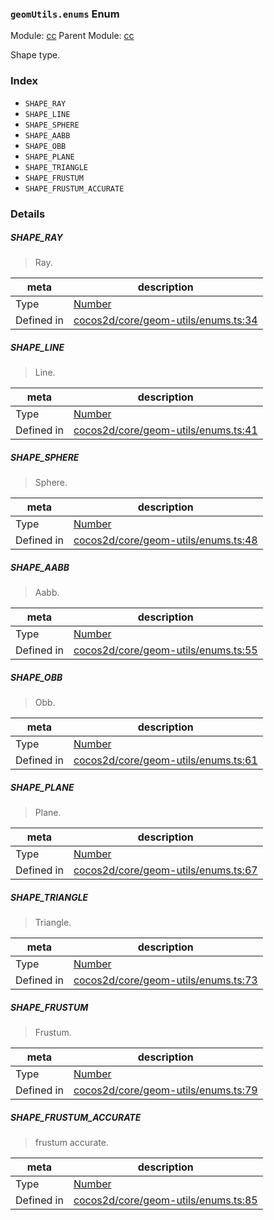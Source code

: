 ### `geomUtils.enums` Enum



Module: [cc](../modules/cc.md)
Parent Module: [cc](../modules/cc.md)


Shape type.


### Index
  - `SHAPE_RAY`
  - `SHAPE_LINE`
  - `SHAPE_SPHERE`
  - `SHAPE_AABB`
  - `SHAPE_OBB`
  - `SHAPE_PLANE`
  - `SHAPE_TRIANGLE`
  - `SHAPE_FRUSTUM`
  - `SHAPE_FRUSTUM_ACCURATE`

### Details


##### SHAPE_RAY

> Ray.

| meta | description |
|------|-------------|
| Type | <a href="https://developer.mozilla.org/en/JavaScript/Reference/Global_Objects/Number" class="crosslink external" target="_blank">Number</a> |
| Defined in | [cocos2d/core/geom-utils/enums.ts:34](https://github.com/cocos-creator/engine/blob/2fda22be5638065a190bc4c97da6548631319aba/cocos2d/core/geom-utils/enums.ts#L34) |



##### SHAPE_LINE

> Line.

| meta | description |
|------|-------------|
| Type | <a href="https://developer.mozilla.org/en/JavaScript/Reference/Global_Objects/Number" class="crosslink external" target="_blank">Number</a> |
| Defined in | [cocos2d/core/geom-utils/enums.ts:41](https://github.com/cocos-creator/engine/blob/2fda22be5638065a190bc4c97da6548631319aba/cocos2d/core/geom-utils/enums.ts#L41) |



##### SHAPE_SPHERE

> Sphere.

| meta | description |
|------|-------------|
| Type | <a href="https://developer.mozilla.org/en/JavaScript/Reference/Global_Objects/Number" class="crosslink external" target="_blank">Number</a> |
| Defined in | [cocos2d/core/geom-utils/enums.ts:48](https://github.com/cocos-creator/engine/blob/2fda22be5638065a190bc4c97da6548631319aba/cocos2d/core/geom-utils/enums.ts#L48) |



##### SHAPE_AABB

> Aabb.

| meta | description |
|------|-------------|
| Type | <a href="https://developer.mozilla.org/en/JavaScript/Reference/Global_Objects/Number" class="crosslink external" target="_blank">Number</a> |
| Defined in | [cocos2d/core/geom-utils/enums.ts:55](https://github.com/cocos-creator/engine/blob/2fda22be5638065a190bc4c97da6548631319aba/cocos2d/core/geom-utils/enums.ts#L55) |



##### SHAPE_OBB

> Obb.

| meta | description |
|------|-------------|
| Type | <a href="https://developer.mozilla.org/en/JavaScript/Reference/Global_Objects/Number" class="crosslink external" target="_blank">Number</a> |
| Defined in | [cocos2d/core/geom-utils/enums.ts:61](https://github.com/cocos-creator/engine/blob/2fda22be5638065a190bc4c97da6548631319aba/cocos2d/core/geom-utils/enums.ts#L61) |



##### SHAPE_PLANE

> Plane.

| meta | description |
|------|-------------|
| Type | <a href="https://developer.mozilla.org/en/JavaScript/Reference/Global_Objects/Number" class="crosslink external" target="_blank">Number</a> |
| Defined in | [cocos2d/core/geom-utils/enums.ts:67](https://github.com/cocos-creator/engine/blob/2fda22be5638065a190bc4c97da6548631319aba/cocos2d/core/geom-utils/enums.ts#L67) |



##### SHAPE_TRIANGLE

> Triangle.

| meta | description |
|------|-------------|
| Type | <a href="https://developer.mozilla.org/en/JavaScript/Reference/Global_Objects/Number" class="crosslink external" target="_blank">Number</a> |
| Defined in | [cocos2d/core/geom-utils/enums.ts:73](https://github.com/cocos-creator/engine/blob/2fda22be5638065a190bc4c97da6548631319aba/cocos2d/core/geom-utils/enums.ts#L73) |



##### SHAPE_FRUSTUM

> Frustum.

| meta | description |
|------|-------------|
| Type | <a href="https://developer.mozilla.org/en/JavaScript/Reference/Global_Objects/Number" class="crosslink external" target="_blank">Number</a> |
| Defined in | [cocos2d/core/geom-utils/enums.ts:79](https://github.com/cocos-creator/engine/blob/2fda22be5638065a190bc4c97da6548631319aba/cocos2d/core/geom-utils/enums.ts#L79) |



##### SHAPE_FRUSTUM_ACCURATE

> frustum accurate.

| meta | description |
|------|-------------|
| Type | <a href="https://developer.mozilla.org/en/JavaScript/Reference/Global_Objects/Number" class="crosslink external" target="_blank">Number</a> |
| Defined in | [cocos2d/core/geom-utils/enums.ts:85](https://github.com/cocos-creator/engine/blob/2fda22be5638065a190bc4c97da6548631319aba/cocos2d/core/geom-utils/enums.ts#L85) |


